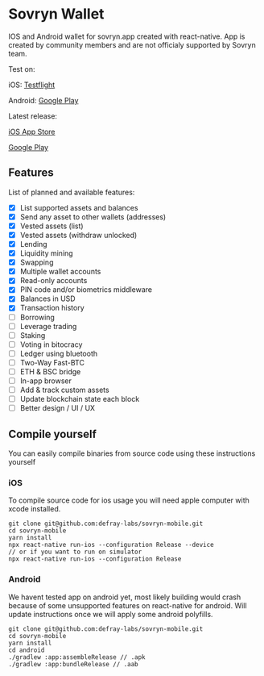 # Sovryn Wallet
IOS and Android wallet for sovryn.app created with react-native.
App is created by community members and are not officialy supported by Sovryn team.

Test on:

iOS: [Testflight](https://testflight.apple.com/join/cSfETSV5)

Android: [Google Play](https://play.google.com/apps/testing/com.defray.sovryn)

Latest release:

[iOS App Store](https://apps.apple.com/us/app/sovryn-wallet/id1603993667)

[Google Play](https://play.google.com/store/apps/details?id=com.defray.sovryn)


## Features
List of planned and available features:

- [x] List supported assets and balances
- [x] Send any asset to other wallets (addresses)
- [x] Vested assets (list)
- [x] Vested assets (withdraw unlocked)
- [x] Lending
- [x] Liquidity mining
- [x] Swapping
- [x] Multiple wallet accounts
- [x] Read-only accounts
- [x] PIN code and/or biometrics middleware
- [x] Balances in USD
- [x] Transaction history
- [ ] Borrowing
- [ ] Leverage trading
- [ ] Staking
- [ ] Voting in bitocracy
- [ ] Ledger using bluetooth
- [ ] Two-Way Fast-BTC
- [ ] ETH & BSC bridge
- [ ] In-app browser
- [ ] Add & track custom assets
- [ ] Update blockchain state each block
- [ ] Better design / UI / UX

## Compile yourself
You can easily compile binaries from source code using these instructions yourself

### iOS
To compile source code for ios usage you will need apple computer with xcode installed.
```
git clone git@github.com:defray-labs/sovryn-mobile.git
cd sovryn-mobile
yarn install
npx react-native run-ios --configuration Release --device
// or if you want to run on simulator
npx react-native run-ios --configuration Release
```

### Android
We havent tested app on android yet, most likely building would crash because of some unsupported features on react-native for android.
Will update instructions once we will apply some android polyfills.

```
git clone git@github.com:defray-labs/sovryn-mobile.git
cd sovryn-mobile
yarn install
cd android
./gradlew :app:assembleRelease // .apk
./gradlew :app:bundleRelease // .aab
```
